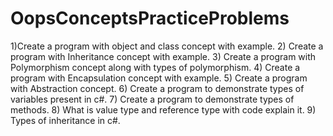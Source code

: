 # OopsConceptsPracticeProblems
1)Create a program with object and class concept with example.
2) Create a program with Inheritance concept with example.
3) Create a program with Polymorphism concept along with types of
polymorphism.
4) Create a program with Encapsulation concept with example.
5) Create a program with Abstraction concept.
6) Create a program to demonstrate types of variables present in c#.
7) Create a program to demonstrate types of methods.
8) What is value type and reference type with code explain it.
9) Types of inheritance in c#.
